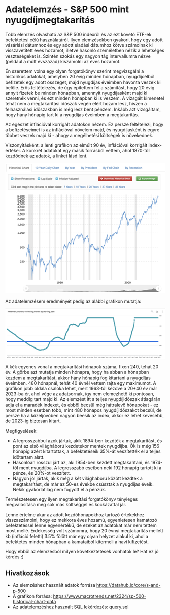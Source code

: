 # Adatelemzés - S&P 500 mint nyugdíjmegtakarítás
Több elemzés olvasható az S&P 500 indexről és az ezt követő ETF-ek befektetési célú használatáról. Ilyen elemzésekben gyakori, hogy egy adott vásárlási dátumhoz és egy adott eladási dátumhoz kötve számolnak ki visszavetített éves hozamot, illetve hasonló személetben nézik a lehetséges veszteségeket is. Szintén szokás egy nagyon tág intervallumra nézve (például a múlt évszázad) kiszámolni az éves hozamot.

Én szerettem volna egy olyan forgatókönyv szerint megvizsgálni a historikus adatokat, amelyben 20 évig minden hónapban, nyugdíjcélból befizetek egy adott összeget, majd nyugdíjas éveimben havonta veszek ki belőle. Erős feltételezés, de úgy építettem fel a számítást, hogy 20 évig annyit fizetek be minden hónapban, amennyit nyugdíjasként majd ki szeretnék venni, és ezt minden hónapban ki is veszem. A vizsgált kimenetel tehát nem a megtakarítási időszak végén elért hozam lesz, hiszen a felhasználási időszakban is még lesz bent pénzem. Inkább azt vizsgáltam, hogy hány hónapig tart ki a nyugdíjas éveimben a megtakarítás.

Az egészet inflációval korrigált adatokon nézem. Ez persze feltételezi, hogy a befizetéseimet is az inflációval növelem majd, és nyugdíjasként is egyre többet veszek majd ki - ahogy a megélhetési költségek is növekednek.

Viszonyításként, a lenti grafikon az elmúlt 90 év, inflációval korrigált index-értékei. A konkrét adatokat egy másik forrásból vettem, ahol 1870-től kezdődnek az adatok, a linket lásd lent.

![](./adjusted_value_graph.png)


Az adatelemzésem eredményét pedig az alábbi grafikon mutatja:

![](./retirement_months.png)

A kék egyenes vonal a megtakarítási hónapok száma, fixen 240, tehát 20 év. A görbe azt mutatja minden hónapra, hogy ha abban a hónapban kezdem a megtakarítást, akkor hány hónapig fog kitartani a nyugdíjas éveimben. 480 hónapnál, tehát 40 évnél vettem rajta egy maximumot. A grafikon jobb oldala csalóka lehet, mert 1963-tól kezdve a 20+40 év már 2023-ba ér, ahol vége az adatsornak, így nem elemezhető ki pontosan, hogy meddig tart majd ki. Az elemzést itt a teljes nyugdíjidőszak átlagárán adja el a maradék indexet, és ebből becsül még hátralevő hónapokat - ez most minden esetben több, mint 480 hónapos nyugdíjidőszakot becsül, de persze ha a közeljövőben nagyon beesik az index, akkor ez lehet kevesebb, de 2023-ig biztosan kitart.

Megfigyelések:
* A legrosszabbul azok jártak, akik 1894-ben kezdték a megtakarítást, és pont az első világháború kezdetekor mentek nyugdíjba. Ők is még 156 hónapig azért kitartottak, a befektetéseik 35%-át veszítették el a teljes időtartam alatt.
* Hasonlóan rosszul járt az, aki 1954-ben kezdett megtakarítani, és 1974-től ment nyugdíjba. A legrosszabb esetben neki 192 hónapig tartott ki a pénze, és 20%-ot veszített.
* Nagyon jól jártak, akik még a két világháború között kezdték a megtakarítást, de már az 50-es évekbe csúsztak a nyugdíjas éveik. Nekik gyakorlatilag nem fogyott el a pénzük.

Természetesen egy ilyen megtakarítási forgatókönyv tényleges megvalósítása még sok más költséggel és kockázattal jár.

Lenne értelme akár az adott kezdőhónapokhoz tartozó értékekhez visszaszámolni, hogy ez mekkora éves hozamú, egyenletesen kamatozó befektetéssel lenne egyenértékű, de ezeket az adatokat már nem tettem most mellé. Érdekesség volt számomra, hogy 20 évnyi megtakarítás mellett kb (infláció feletti) 3.5% fölött már egy olyan helyzet alakul ki, ahol a befektetés minden hónapban a kamataiból kitermeli a havi kifizetést.

Hogy ebből az elemzésből milyen következtetések vonhatók le? Hát ez jó kérdés :)

## Hivatkozások
 * Az elemzéshez használt adatok forrása https://datahub.io/core/s-and-p-500
 * A grafikon forrása: https://www.macrotrends.net/2324/sp-500-historical-chart-data
 * Az adatelemzéshez használt SQL lekérdezés: [query.sql](./query.sql)
